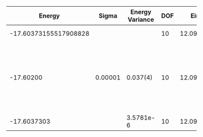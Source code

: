 | Energy                | Sigma   | Energy Variance | DOF | Einf      | Method                                                       | Data Repository                    |
|-----------------------|---------|-----------------|-----|-----------|--------------------------------------------------------------|------------------------------------|
| -17.60373155517908828 |         |                 | 10  | 12.097875 | Lanczos (Quspin + Scipy)                                     | https://weinbe58.github.io/QuSpin/ |
| -17.60200             | 0.00001 | 0.037(4)        | 10  | 12.097875 | VMC Hidden Fermion Determinant State Ansatz (N_hidden = 10. Single hidden layer fully connected net with alpha = 64). C4 and K = 0 projections |                                    |
| -17.6037303           |         | 3.5781e-6       | 10  | 12.097875 | DMRG(MaxBondDim = 7000)                                      |                                    |
